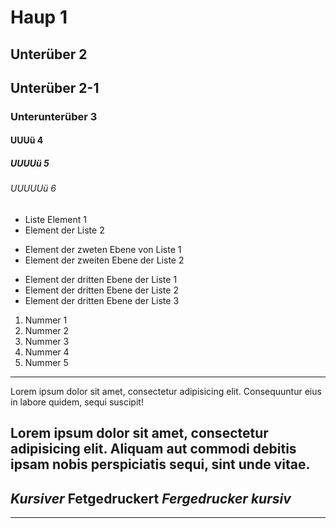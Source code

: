 # Haup 1
## Unterüber 2
## Unterüber 2-1
### Unterunterüber 3
#### UUUü 4
##### UUUUü 5
###### UUUUUü 6

* Liste Element 1
* Element der Liste 2
+ Element der  zweten Ebene von Liste 1
+ Element der zweiten Ebene der Liste 2
- Element der dritten Ebene der Liste 1 
- Element der dritten Ebene der Liste 2
- Element der dritten Ebene der Liste 3

1. Nummer 1
2. Nummer 2
3. Nummer 3
4. Nummer 4
5. Nummer 5
---

Lorem ipsum dolor sit amet, consectetur adipisicing elit. Consequuntur eius in labore quidem, sequi suscipit! 

Lorem ipsum dolor sit amet, consectetur adipisicing elit. Aliquam aut commodi debitis ipsam nobis perspiciatis sequi, sint unde vitae.
---
*Kursiver*
**Fetgedruckert**
***Fergedrucker kursiv***
---
---

